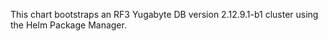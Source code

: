 This chart bootstraps an RF3 Yugabyte DB version 2.12.9.1-b1 cluster using the Helm Package Manager.
